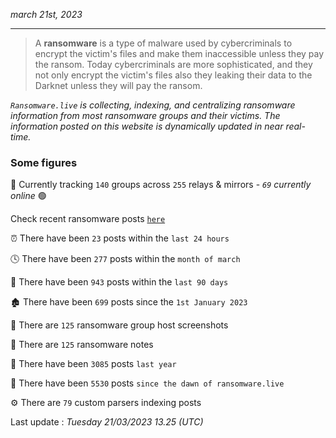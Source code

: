 _march 21st, 2023_

---

> A **ransomware** is a type of malware used by cybercriminals to encrypt the victim's files and make them inaccessible unless they pay the ransom. Today cybercriminals are more sophisticated, and they not only encrypt the victim's files also they leaking their data to the Darknet unless they will pay the ransom.


_`Ransomware.live` is collecting, indexing, and centralizing ransomware information from most ransomware groups and their victims. The information posted on this website is dynamically updated in near real-time._

### Some figures 

🔎 Currently tracking `140` groups across `255` relays & mirrors - _`69` currently online_ 🟢

Check recent ransomware posts [`here`](recentposts.md)


⏰ There have been `23` posts within the `last 24 hours`

🕓 There have been `277` posts within the `month of march`

📅 There have been `943` posts within the `last 90 days`

🏚 There have been `699` posts since the `1st January 2023`

📸 There are `125` ransomware group host screenshots

📝 There are `125` ransomware notes

🚀 There have been `3085` posts `last year`

🐣 There have been `5530` posts `since the dawn of ransomware.live`

⚙️ There are `79` custom parsers indexing posts



Last update : _Tuesday 21/03/2023 13.25 (UTC)_

